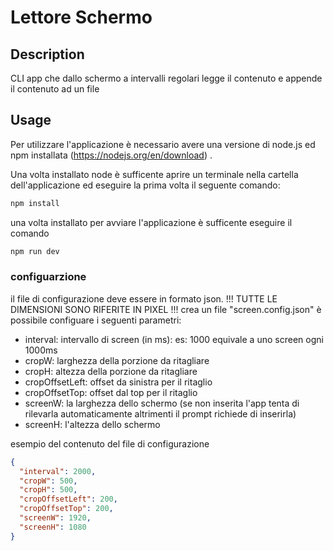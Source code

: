 # Lettore Schermo 

## Description
CLI app che dallo schermo a intervalli regolari legge il contenuto e appende il contenuto ad un file

## Usage

Per utilizzare l'applicazione è necessario avere una versione di node.js ed npm installata (https://nodejs.org/en/download) .

Una volta installato node è sufficente aprire un terminale nella cartella dell'applicazione ed eseguire la prima volta il seguente comando:
```sh
npm install 
```
una volta installato per avviare l'applicazione è sufficente eseguire il comando

```sh
npm run dev
```

### configuarzione
il file di configurazione deve essere in formato json.
!!! TUTTE LE DIMENSIONI SONO RIFERITE IN PIXEL !!!
crea un file "screen.config.json" 
è possibile configuare i seguenti parametri:
- interval: intervallo di screen (in ms):
  es: 1000 equivale a uno screen ogni 1000ms 
- cropW: larghezza della porzione da ritagliare
- cropH: altezza della porzione da ritagliare
- cropOffsetLeft: offset da sinistra per il ritaglio
- cropOffsetTop: offset dal top per il ritaglio
- screenW: la larghezza dello schermo (se non inserita l'app tenta di rilevarla automaticamente altrimenti il prompt richiede di inserirla)
- screenH: l'altezza dello schermo

esempio del contenuto del file di configurazione

```json
{
  "interval": 2000,
  "cropW": 500,
  "cropH": 500,
  "cropOffsetLeft": 200,
  "cropOffsetTop": 200,
  "screenW": 1920,
  "screenH": 1080
}
```

